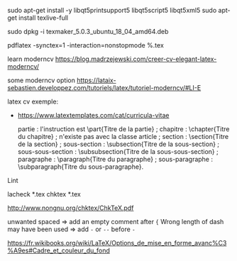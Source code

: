 sudo apt-get install -y libqt5printsupport5 libqt5script5 libqt5xml5
sudo apt-get install texlive-full

sudo dpkg -i texmaker_5.0.3_ubuntu_18_04_amd64.deb

pdflatex -synctex=1 -interaction=nonstopmode %.tex

learn moderncv
https://blog.madrzejewski.com/creer-cv-elegant-latex-moderncv/

some moderncv option
https://lataix-sebastien.developpez.com/tutoriels/latex/tutoriel-moderncv/#LI-E

latex cv exemple:
* https://www.latextemplates.com/cat/curricula-vitae




    partie : l'instruction est \part{Titre de la partie} ;
    chapitre : \chapter{Titre du chapitre} ; n'existe pas avec la classe article ;
    section : \section{Titre de la section} ;
    sous-section : \subsection{Titre de la sous-section} ;
    sous-sous-section : \subsubsection{Titre de la sous-sous-section} ;
    paragraphe : \paragraph{Titre du paragraphe} ;
    sous-paragraphe : \subparagraph{Titre du sous-paragraphe}.


Lint

lacheck *.tex
chktex *.tex

http://www.nongnu.org/chktex/ChkTeX.pdf

unwanted spaced => add an empty comment after `{`
Wrong length of dash may have been used => add `-` or `--` before `-`

https://fr.wikibooks.org/wiki/LaTeX/Options_de_mise_en_forme_avanc%C3%A9es#Cadre_et_couleur_du_fond
